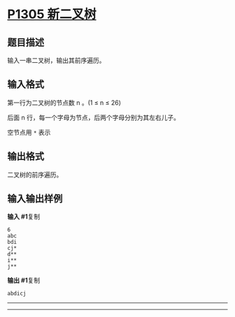 # [P1305 新二叉树](https://www.luogu.com.cn/problem/P1305)

## 题目描述

输入一串二叉树，输出其前序遍历。

## 输入格式

第一行为二叉树的节点数 n 。(1 ≤ n ≤ 26)

后面 n 行，每一个字母为节点，后两个字母分别为其左右儿子。

空节点用 `*` 表示

## 输出格式

二叉树的前序遍历。

## 输入输出样例

**输入 #1**复制

```
6
abc
bdi
cj*
d**
i**
j**
```

**输出 #1**复制

```
abdicj
```



***



***



```c++

```

